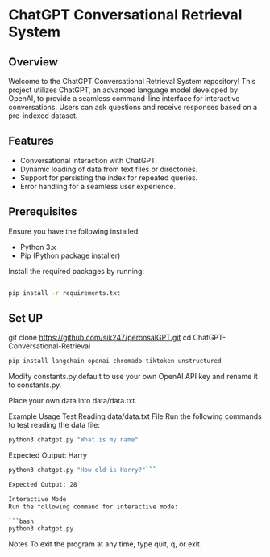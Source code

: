 # ChatGPT Conversational Retrieval System

## Overview

Welcome to the ChatGPT Conversational Retrieval System repository! This project utilizes ChatGPT, an advanced language model developed by OpenAI, to provide a seamless command-line interface for interactive conversations. Users can ask questions and receive responses based on a pre-indexed dataset.

## Features

- Conversational interaction with ChatGPT.
- Dynamic loading of data from text files or directories.
- Support for persisting the index for repeated queries.
- Error handling for a seamless user experience.

## Prerequisites

Ensure you have the following installed:

- Python 3.x
- Pip (Python package installer)

Install the required packages by running:

```bash

pip install -r requirements.txt
```


## Set UP
git clone https://github.com/sik247/peronsalGPT.git
cd ChatGPT-Conversational-Retrieval

```bash
pip install langchain openai chromadb tiktoken unstructured
```

Modify constants.py.default to use your own OpenAI API key and rename it to constants.py.

Place your own data into data/data.txt.

Example Usage
Test Reading data/data.txt File
Run the following commands to test reading the data file:


```bash
python3 chatgpt.py "What is my name"
```
Expected Output: Harry

```bash
python3 chatgpt.py "How old is Harry?"```

Expected Output: 28

Interactive Mode
Run the following command for interactive mode:

```bash
python3 chatgpt.py

```
Notes
To exit the program at any time, type quit, q, or exit.
